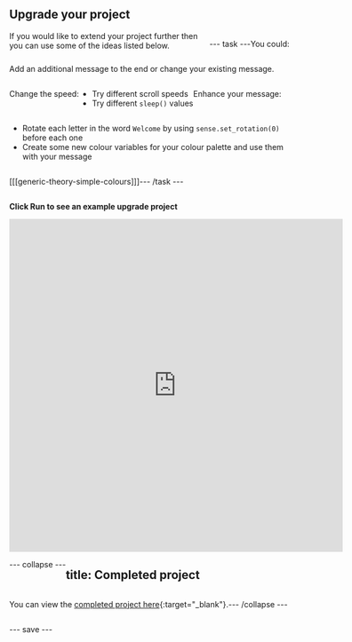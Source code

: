 ## Upgrade your project

<div style="display: flex; flex-wrap: wrap">
<div style="flex-basis: 200px; flex-grow: 1; margin-right: 15px;">
If you would like to extend your project further then you can use some of the ideas listed below. 
</div>

--- task ---

You could:

Add an additional message to the end or change your existing message.

Change the speed:
+ Try different scroll speeds
+ Try different `sleep()` values

Enhance your message: 
+ Rotate each letter in the word `Welcome` by using `sense.set_rotation(0)` before each one
+ Create some new colour variables for your colour palette and use them with your message

[[[generic-theory-simple-colours]]]

--- /task ---

**Click Run to see an example upgrade project**

<div class="trinket">
<iframe src="https://trinket.io/embed/python/c04a6c3315?outputOnly=true&runOption=run" width="600" height="600" frameborder="0" marginwidth="0" marginheight="0" allowfullscreen></iframe>
</div>

--- collapse ---

---
title: Completed project
---

You can view the [completed project here](https://trinket.io/library/trinkets/5412a2e393){:target="_blank"}.

--- /collapse ---

--- save ---